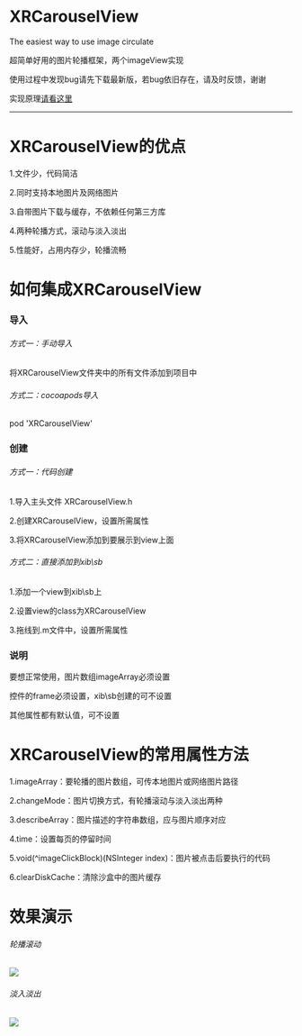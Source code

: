 # XRCarouselView
The easiest way to use image circulate

超简单好用的图片轮播框架，两个imageView实现

使用过程中发现bug请先下载最新版，若bug依旧存在，请及时反馈，谢谢

实现原理[请看这里](http://www.jianshu.com/p/ef03ec7f23b2)

______

# XRCarouselView的优点
1.文件少，代码简洁

2.同时支持本地图片及网络图片

3.自带图片下载与缓存，不依赖任何第三方库

4.两种轮播方式，滚动与淡入淡出

5.性能好，占用内存少，轮播流畅

# 如何集成XRCarouselView
### 导入
###### 方式一：手动导入
将XRCarouselView文件夹中的所有文件添加到项目中
###### 方式二：cocoapods导入
pod 'XRCarouselView'

### 创建
###### 方式一：代码创建
1.导入主头文件 XRCarouselView.h

2.创建XRCarouselView，设置所需属性

3.将XRCarouselView添加到要展示到view上面
###### 方式二：直接添加到xib\sb
1.添加一个view到xib\sb上

2.设置view的class为XRCarouselView

3.拖线到.m文件中，设置所需属性

### 说明
要想正常使用，图片数组imageArray必须设置

控件的frame必须设置，xib\sb创建的可不设置
 
其他属性都有默认值，可不设置
 
# XRCarouselView的常用属性方法

1.imageArray：要轮播的图片数组，可传本地图片或网络图片路径

2.changeMode：图片切换方式，有轮播滚动与淡入淡出两种

3.describeArray：图片描述的字符串数组，应与图片顺序对应

4.time：设置每页的停留时间

5.void(^imageClickBlock)(NSInteger index)：图片被点击后要执行的代码

6.clearDiskCache：清除沙盒中的图片缓存

# 效果演示
###### 轮播滚动
![](http://upload-images.jianshu.io/upload_images/1429074-44e752365ba34885.gif?imageMogr2/auto-orient/strip)
###### 淡入淡出
![](http://ww2.sinaimg.cn/large/b68232a1gw1f3ck6l40yqg20a904yu0x.gif)
    